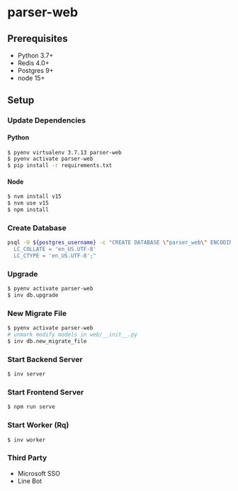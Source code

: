 # parser-web

## Prerequisites
- Python 3.7+
- Redis 4.0+ 
- Postgres 9+
- node 15+

## Setup

### Update Dependencies

#### Python
```bash
$ pyenv virtualenv 3.7.13 parser-web
$ pyenv activate parser-web
$ pip install -r requirements.txt
```
#### Node
```bash
$ nvm install v15
$ nvm use v15
$ npm install
```

### Create Database
```bash
psql -U ${postgres_username} -c "CREATE DATABASE \"parser_web\" ENCODING 'UTF8'
  LC_COLLATE = 'en_US.UTF-8'
  LC_CTYPE = 'en_US.UTF-8';"
```

### Upgrade
```bash
$ pyenv activate parser-web
$ inv db.upgrade
```

### New Migrate File
```bash
$ pyenv activate parser-web
# unmark modify models in web/__init__.py
$ inv db.new_migrate_file
```

### Start Backend Server
```bash
$ inv server
```

### Start Frontend Server
```bash
$ npm run serve
```

### Start Worker (Rq)
```bash
$ inv worker
```

### Third Party
- Microsoft SSO
- Line Bot